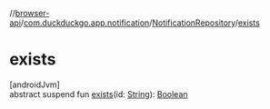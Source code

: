 //[browser-api](../../../index.md)/[com.duckduckgo.app.notification](../index.md)/[NotificationRepository](index.md)/[exists](exists.md)

# exists

[androidJvm]\
abstract suspend fun [exists](exists.md)(id: [String](https://kotlinlang.org/api/latest/jvm/stdlib/kotlin/-string/index.html)): [Boolean](https://kotlinlang.org/api/latest/jvm/stdlib/kotlin/-boolean/index.html)
